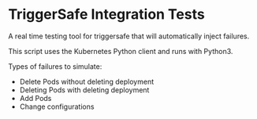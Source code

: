 # TriggerSafe Integration Tests

A real time testing tool for triggersafe that will automatically inject failures.

This script uses the Kubernetes Python client and runs with Python3.

Types of failures to simulate:

* Delete Pods without deleting deployment
* Deleting Pods with deleting deployment
* Add Pods
* Change configurations
